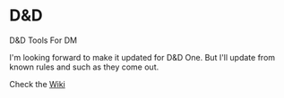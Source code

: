 
# D&D
D&D Tools For DM

I'm looking forward to make it updated for D&D One. But I'll update from known rules and such as they come out.

Check the [Wiki](https://github.com/JulTob/DnD/wiki)
